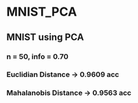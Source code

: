 # MNIST_PCA
## MNIST using PCA

### n = 50, info = 0.70
### Euclidian Distance -> 0.9609 acc
### Mahalanobis Distance -> 0.9563 acc

